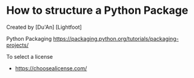 # How to structure a Python Package

Created by [Du'An] [Lightfoot]

Python Packaging
https://packaging.python.org/tutorials/packaging-projects/

To select a license
- https://choosealicense.com/
